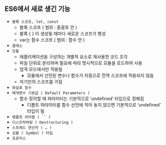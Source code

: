 ## ES6에서 새로 생긴 기능
- `블록 스코프, let, const`
  - 블록 스코프 ( 범위 : 중괄호 안 )
  - 블록 { } 이 생성될 때마다 새로운 스코프가 형성
  - var는 함수 스코프 ( 범위 : 함수 안 )
- `클래스`
- `모듈`
  - 애플리케이션을 구성하는 개별적 요소로 재사용한 코드 조각
  - 파일 단위로 분리하며 필요에 따라 명시적으로 모듈을 로드하여 사용
  - 엄격 모드에서만 적용됨
    - 모듈에서 선언된 변수나 함수가 자동으로 전역 스코프에 적용되지 않음
  - 자기만의 스코프를 가짐
- `화살표 함수`
- `매개변수 기본값 ( Default Parameters )`
  - 함수 정의할 때 파라미터는 기본적으로 ‘undefined’ 타입으로 정해짐
    - 디폴트 파라미터를 함수 선언에 적어 놓지 않으면 기본적으로 ‘undefined’ 타입이 됨
- `템플릿 리터럴 ( `` )`
- `디스트럭쳐링 ( Destructuring )`
- `스프레드 연산자 ( … )`
- `심볼 ( Symbol ) 타입`
- `프로미스`
